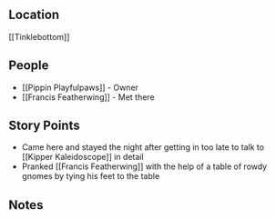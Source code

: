 ## Location
[[Tinklebottom]]
## People
- [[Pippin Playfulpaws]] - Owner
- [[Francis Featherwing]] - Met there
## Story Points
- Came here and stayed the night after getting in too late to talk to [[Kipper Kaleidoscope]] in detail
- Pranked [[Francis Featherwing]] with the help of a table of rowdy gnomes by tying his feet to the table
## Notes
